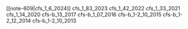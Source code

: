 [[note-609|cfs_1_6_2024]]
cfs_1_83_2023
cfs_1_42_2022
cfs_1_33_2021
cfs_1_14_2020
cfs-b_13_2017
cfs-b_1_07_2016
cfs-b_1-2_10_2015
cfs-b_1-2_12_2014
cfs-b_1-2_10_2013